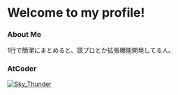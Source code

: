 # Welcome to my profile!
### About Me
1行で簡潔にまとめると、競プロとか拡張機能開発してる人。
### AtCoder 
[![Sky_Thunder](https://img.shields.io/endpoint?url=https%3A%2F%2Fatcoder-badges.now.sh%2Fapi%2Fatcoder%2Fjson%2FSky_Thunder)](https://atcoder.jp/users/Sky_Thunder)
